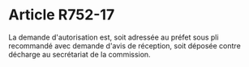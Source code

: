 # Article R752-17

La demande d'autorisation est, soit adressée au préfet sous pli recommandé avec demande d'avis de réception, soit déposée contre décharge au secrétariat de la commission.